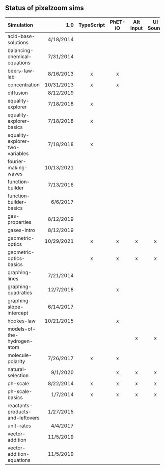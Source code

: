 ## Status of pixelzoom sims 

| Simulation                       |    1.0     | TypeScript | PhET-iO  | Alt Input  | UI Sound  | Dynamic Locale |
|:---------------------------------|-----------:|:----------:|:--------:|:-----------:|:---------:|:--------------:|
| acid-base-solutions              | 4/18/2014  |            |          |             |           |       x        |
| balancing-chemical-equations     | 7/31/2014  |            |          |             |           |       x        |
| beers-law-lab                    | 8/16/2013  |     x      |    x     |             |           |       x        |
| concentration                    | 10/31/2013 |     x      |    x     |             |           |       x        |
| diffusion                        | 8/12/2019  |            |          |             |           |                |
| equality-explorer                | 7/18/2018  |     x      |          |             |           |       x        |
| equality-explorer-basics         | 7/18/2018  |     x      |          |             |           |       x        |
| equality-explorer-two-variables  | 7/18/2018  |     x      |          |             |           |       x        |
| fourier-making-waves             | 10/13/2021 |            |          |             |           |                |
| function-builder                 | 7/13/2016  |            |          |             |           |                |
| function-builder-basics          | 6/6/2017   |            |          |             |           |                |
| gas-properties                   | 8/12/2019  |            |          |             |           |                |
| gases-intro                      | 8/12/2019  |            |          |             |           |                |
| geometric-optics                 | 10/29/2021 |     x      |    x     |      x      |     x     |       x        |
| geometric-optics-basics          |            |     x      |    x     |      x      |     x     |       x        |
| graphing-lines                   | 7/21/2014  |            |          |             |           |                |
| graphing-quadratics              | 12/7/2018  |            |    x     |             |           |                |
| graphing-slope-intercept         | 6/14/2017  |            |          |             |           |                |
| hookes-law                       | 10/21/2015 |            |    x     |             |           |                |
| models-of-the-hydrogen-atom      |            |            |          |      x      |     x     |       x        |
| molecule-polarity                | 7/26/2017  |     x      |    x     |             |           |       x        |
| natural-selection                | 9/1/2020   |            |    x     |      x      |     x     |       x        |
| ph-scale                         | 8/22/2014  |     x      |    x     |      x      |     x     |       x        |
| ph-scale-basics                  | 1/7/2014   |     x      |    x     |      x      |     x     |       x        |
| reactants-products-and-leftovers | 1/27/2015  |            |          |             |           |                |
| unit-rates                       | 4/4/2017   |            |          |             |           |                |
| vector-addition                  | 11/5/2019  |            |          |             |           |                |
| vector-addition-equations        | 11/5/2019  |            |          |             |           |                |

